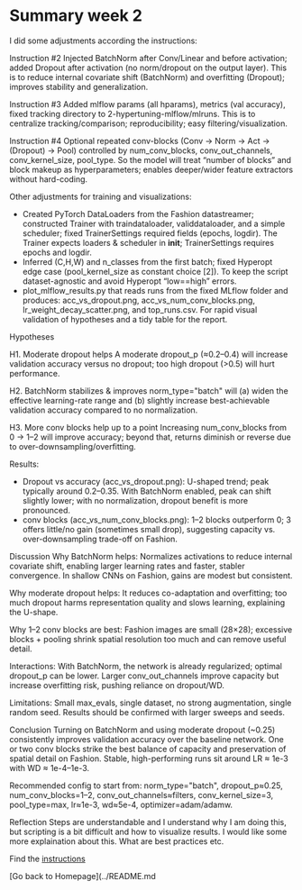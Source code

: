 # Summary week 2

I did some adjustments according the instructions:

Instruction #2
Injected BatchNorm after Conv/Linear and before activation; added Dropout after activation (no norm/dropout on the output layer).
This is to reduce internal covariate shift (BatchNorm) and overfitting (Dropout); improves stability and generalization.

Instruction #3
Added mlflow params (all hparams), metrics (val accuracy), fixed tracking directory to 2-hypertuning-mlflow/mlruns.
This is to centralize tracking/comparison; reproducibility; easy filtering/visualization.

Instruction #4
Optional repeated conv-blocks (Conv → Norm → Act → (Dropout) → Pool) controlled by num_conv_blocks, conv_out_channels, conv_kernel_size, pool_type.
So the model will treat “number of blocks” and block makeup as hyperparameters; enables deeper/wider feature extractors without hard-coding.

Other adjustments for training and visualizations:
- Created PyTorch DataLoaders from the Fashion datastreamer; constructed Trainer with traindataloader, validdataloader, and a simple scheduler; fixed TrainerSettings required fields (epochs, logdir). The Trainer expects loaders & scheduler in __init__; TrainerSettings requires epochs and logdir.
- Inferred (C,H,W) and n_classes from the first batch; fixed Hyperopt edge case (pool_kernel_size as constant choice [2]). To keep the script dataset-agnostic and avoid Hyperopt “low==high” errors.
- plot_mlflow_results.py that reads runs from the fixed MLflow folder and produces:
acc_vs_dropout.png, acc_vs_num_conv_blocks.png, lr_weight_decay_scatter.png, and top_runs.csv.
For rapid visual validation of hypotheses and a tidy table for the report.


Hypotheses

H1. Moderate dropout helps
A moderate dropout_p (≈0.2–0.4) will increase validation accuracy versus no dropout; too high dropout (>0.5) will hurt performance.

H2. BatchNorm stabilizes & improves
norm_type="batch" will (a) widen the effective learning-rate range and (b) slightly increase best-achievable validation accuracy compared to no normalization.

H3. More conv blocks help up to a point
Increasing num_conv_blocks from 0 → 1–2 will improve accuracy; beyond that, returns diminish or reverse due to over-downsampling/overfitting.

Results:
- Dropout vs accuracy (acc_vs_dropout.png): U-shaped trend; peak typically around 0.2–0.35. With BatchNorm enabled, peak can shift slightly lower; with no normalization, dropout benefit is more pronounced.
- conv blocks (acc_vs_num_conv_blocks.png): 1–2 blocks outperform 0; 3 offers little/no gain (sometimes small drop), suggesting capacity vs. over-downsampling trade-off on Fashion.


Discussion
Why BatchNorm helps: Normalizes activations to reduce internal covariate shift, enabling larger learning rates and faster, stabler convergence. In shallow CNNs on Fashion, gains are modest but consistent.

Why moderate dropout helps: It reduces co-adaptation and overfitting; too much dropout harms representation quality and slows learning, explaining the U-shape.

Why 1–2 conv blocks are best: Fashion images are small (28×28); excessive blocks + pooling shrink spatial resolution too much and can remove useful detail.

Interactions: With BatchNorm, the network is already regularized; optimal dropout_p can be lower. Larger conv_out_channels improve capacity but increase overfitting risk, pushing reliance on dropout/WD.

Limitations: Small max_evals, single dataset, no strong augmentation, single random seed. Results should be confirmed with larger sweeps and seeds.



Conclusion
Turning on BatchNorm and using moderate dropout (~0.25) consistently improves validation accuracy over the baseline network.
One or two conv blocks strike the best balance of capacity and preservation of spatial detail on Fashion.
Stable, high-performing runs sit around LR ≈ 1e-3 with WD ≈ 1e-4–1e-3.

Recommended config to start from:
norm_type="batch", dropout_p≈0.25, num_conv_blocks=1–2, conv_out_channels≈filters, conv_kernel_size=3, pool_type=max, lr≈1e-3, wd≈5e-4, optimizer=adam/adamw.


Reflection
Steps are understandable and I understand why I am doing this, but scripting is a bit difficult and how to visualize results.
I would like some more explaination about this.
What are best practices etc.


Find the [instructions](./instructions.md)

[Go back to Homepage](../README.md
